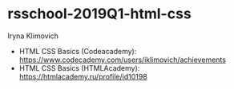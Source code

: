 # rsschool-2019Q1-html-css

Iryna Klimovich

* HTML CSS Basics (Codeacademy): https://www.codecademy.com/users/iklimovich/achievements
* HTML CSS Basics (HTMLAcademy): https://htmlacademy.ru/profile/id10198
